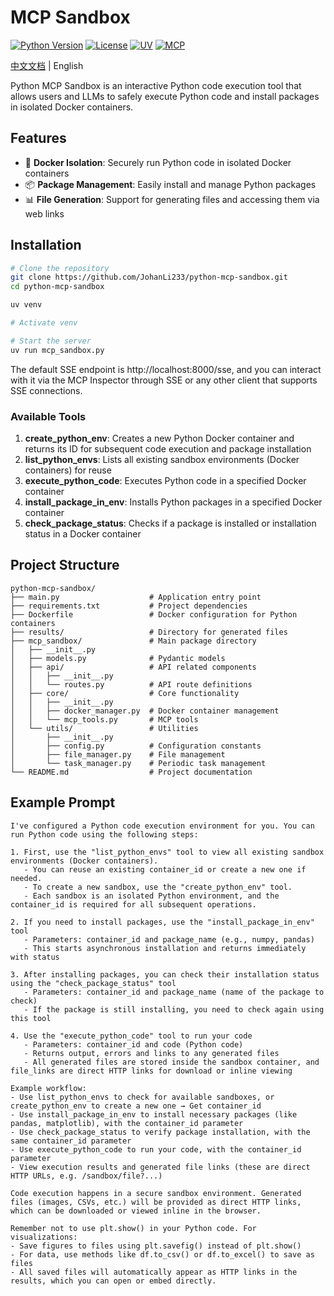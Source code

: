 # MCP Sandbox

[![Python Version](https://img.shields.io/badge/python-3.12%2B-blue)](https://www.python.org/downloads/release/python-3120/)
[![License](https://img.shields.io/badge/License-Apache%202.0-blue.svg)](https://opensource.org/licenses/Apache-2.0)
[![UV](https://img.shields.io/badge/UV-Package%20Manager-blueviolet)](https://github.com/astral-sh/uv)
[![MCP](https://img.shields.io/badge/MCP-Compatible-brightgreen)](https://github.com/estitesc/mission-control-link)

[中文文档](README_zh.md) | English

Python MCP Sandbox is an interactive Python code execution tool that allows users and LLMs to safely execute Python code and install packages in isolated Docker containers.

## Features

- 🐳 **Docker Isolation**: Securely run Python code in isolated Docker containers
- 📦 **Package Management**: Easily install and manage Python packages
- 📊 **File Generation**: Support for generating files and accessing them via web links

## Installation

```bash
# Clone the repository
git clone https://github.com/JohanLi233/python-mcp-sandbox.git
cd python-mcp-sandbox

uv venv

# Activate venv

# Start the server
uv run mcp_sandbox.py
```

The default SSE endpoint is http://localhost:8000/sse, and you can interact with it via the MCP Inspector through SSE or any other client that supports SSE connections.

### Available Tools

1. **create_python_env**: Creates a new Python Docker container and returns its ID for subsequent code execution and package installation
2. **list_python_envs**: Lists all existing sandbox environments (Docker containers) for reuse
3. **execute_python_code**: Executes Python code in a specified Docker container
4. **install_package_in_env**: Installs Python packages in a specified Docker container
5. **check_package_status**: Checks if a package is installed or installation status in a Docker container

## Project Structure

```
python-mcp-sandbox/
├── main.py                    # Application entry point
├── requirements.txt           # Project dependencies
├── Dockerfile                 # Docker configuration for Python containers
├── results/                   # Directory for generated files
├── mcp_sandbox/               # Main package directory
│   ├── __init__.py
│   ├── models.py              # Pydantic models
│   ├── api/                   # API related components
│   │   ├── __init__.py
│   │   └── routes.py          # API route definitions
│   ├── core/                  # Core functionality
│   │   ├── __init__.py
│   │   ├── docker_manager.py  # Docker container management
│   │   └── mcp_tools.py       # MCP tools
│   └── utils/                 # Utilities
│       ├── __init__.py
│       ├── config.py          # Configuration constants
│       ├── file_manager.py    # File management
│       └── task_manager.py    # Periodic task management
└── README.md                  # Project documentation
```

## Example Prompt
```
I've configured a Python code execution environment for you. You can run Python code using the following steps:

1. First, use the "list_python_envs" tool to view all existing sandbox environments (Docker containers).
   - You can reuse an existing container_id or create a new one if needed.
   - To create a new sandbox, use the "create_python_env" tool.
   - Each sandbox is an isolated Python environment, and the container_id is required for all subsequent operations.

2. If you need to install packages, use the "install_package_in_env" tool
   - Parameters: container_id and package_name (e.g., numpy, pandas)
   - This starts asynchronous installation and returns immediately with status

3. After installing packages, you can check their installation status using the "check_package_status" tool
   - Parameters: container_id and package_name (name of the package to check)
   - If the package is still installing, you need to check again using this tool

4. Use the "execute_python_code" tool to run your code
   - Parameters: container_id and code (Python code)
   - Returns output, errors and links to any generated files
   - All generated files are stored inside the sandbox container, and file_links are direct HTTP links for download or inline viewing

Example workflow:
- Use list_python_envs to check for available sandboxes, or create_python_env to create a new one → Get container_id
- Use install_package_in_env to install necessary packages (like pandas, matplotlib), with the container_id parameter
- Use check_package_status to verify package installation, with the same container_id parameter
- Use execute_python_code to run your code, with the container_id parameter
- View execution results and generated file links (these are direct HTTP URLs, e.g. /sandbox/file?...)

Code execution happens in a secure sandbox environment. Generated files (images, CSVs, etc.) will be provided as direct HTTP links, which can be downloaded or viewed inline in the browser.

Remember not to use plt.show() in your Python code. For visualizations:
- Save figures to files using plt.savefig() instead of plt.show()
- For data, use methods like df.to_csv() or df.to_excel() to save as files
- All saved files will automatically appear as HTTP links in the results, which you can open or embed directly.
``` 
